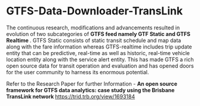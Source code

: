 # GTFS-Data-Downloader-TransLink

<p>

The continuous research, modifications and advancements resulted in evolution of two subcategories of <b> GTFS feed namely GTF Static and GTFS Realtime </b>. GTFS Static consists of static transit schedule and map data along with the fare information whereas GTFS-realtime includes trip update entity that can be predictive, real-time as well as historic, real-time vehicle location entity along with the service alert entity. This has made GTFS a rich open  source data for transit operation and evaluation and has opened doors for the user community to harness its enormous potential. 

</p>


<p>
  
Refer to the Research Paper for further Information - <b> An open source framework for GTFS data analytics: case study using the Brisbane TransLink network </b> https://trid.trb.org/view/1693184

</p>
